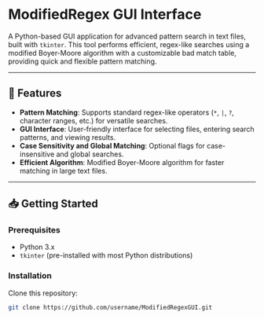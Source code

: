 # ModifiedRegex GUI Interface

A Python-based GUI application for advanced pattern search in text files, built with `tkinter`. This tool performs efficient, regex-like searches using a modified Boyer-Moore algorithm with a customizable bad match table, providing quick and flexible pattern matching.  

---

## 🚀 Features
- **Pattern Matching**: Supports standard regex-like operators (`*`, `|`, `?`, character ranges, etc.) for versatile searches.
- **GUI Interface**: User-friendly interface for selecting files, entering search patterns, and viewing results.
- **Case Sensitivity and Global Matching**: Optional flags for case-insensitive and global searches.
- **Efficient Algorithm**: Modified Boyer-Moore algorithm for faster matching in large text files.

---

## 📥 Getting Started

### Prerequisites
- Python 3.x
- `tkinter` (pre-installed with most Python distributions)

### Installation
Clone this repository:
```bash
git clone https://github.com/username/ModifiedRegexGUI.git
